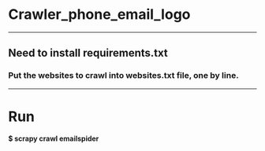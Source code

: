 # Crawler_phone_email_logo
---
## Need to install requirements.txt

### Put the websites to crawl into websites.txt file, one by line.


---
# Run 
#### $ scrapy crawl emailspider